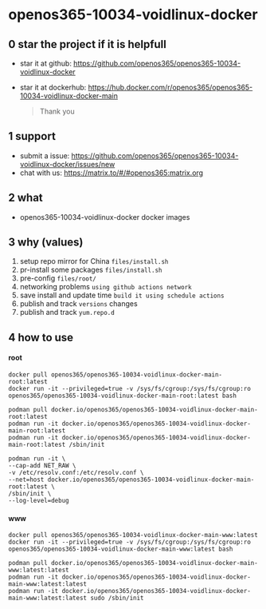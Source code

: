 # openos365-10034-voidlinux-docker

## 0 star the project if it is helpfull

* star it at github: https://github.com/openos365/openos365-10034-voidlinux-docker
* star it at dockerhub: https://hub.docker.com/r/openos365/openos365-10034-voidlinux-docker-main

  > Thank you

## 1 support

* submit a issue: https://github.com/openos365/openos365-10034-voidlinux-docker/issues/new
* chat with us: https://matrix.to/#/#openos365:matrix.org

## 2 what

* openos365-10034-voidlinux-docker docker images
  
## 3 why (values)

1. setup repo mirror for China `files/install.sh`
1. pr-install some packages `files/install.sh`
1. pre-config `files/root/`
1. networking problems `using github actions network`
1. save install and update time `build it using schedule actions`
1. publish and track `versions` changes
1. publish and track `yum.repo.d`

## 4 how to use

#### root
```
docker pull openos365/openos365-10034-voidlinux-docker-main-root:latest
docker run -it --privileged=true -v /sys/fs/cgroup:/sys/fs/cgroup:ro openos365/openos365-10034-voidlinux-docker-main-root:latest bash

podman pull docker.io/openos365/openos365-10034-voidlinux-docker-main-root:latest
podman run -it docker.io/openos365/openos365-10034-voidlinux-docker-main-root:latest
podman run -it docker.io/openos365/openos365-10034-voidlinux-docker-main-root:latest /sbin/init

podman run -it \
--cap-add NET_RAW \
-v /etc/resolv.conf:/etc/resolv.conf \
--net=host docker.io/openos365/openos365-10034-voidlinux-docker-main-root:latest \
/sbin/init \
--log-level=debug

```
#### www

```
docker pull openos365/openos365-10034-voidlinux-docker-main-www:latest
docker run -it --privileged=true -v /sys/fs/cgroup:/sys/fs/cgroup:ro openos365/openos365-10034-voidlinux-docker-main-www:latest bash

podman pull docker.io/openos365/openos365-10034-voidlinux-docker-main-www:latest:latest
podman run -it docker.io/openos365/openos365-10034-voidlinux-docker-main-www:latest:latest
podman run -it docker.io/openos365/openos365-10034-voidlinux-docker-main-www:latest:latest sudo /sbin/init
```
